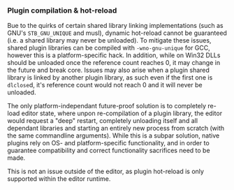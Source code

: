 ### Plugin compilation & hot-reload

Bue to the quirks of certain shared library linking implementations (such as GNU's `STB_GNU_UNIQUE` and musl),
dynamic hot-reload cannot be guaranteed (i.e. a shared library may never be unloaded). To mitigate these issues,
shared plugin libraries can be compiled with `-wno-gnu-unique` for GCC, however this is a platform-specific hack.
In addition, while on Win32 DLLs should be unloaded once the reference count reaches 0, it may change in the future
and break core. Issues may also arise when a plugin shared library is linked by another plugin library, as such
even if the first one is `dlclose`d, it's reference count would not reach 0 and it will never be unloaded.

The only platform-independant future-proof solution is to completely re-load editor state, where unpon
re-compilation of a plugin library, the editor would request a "deep" restart, completely unloading itself and all
dependant libraries and starting an entirely new process from scratch (with the same commandline arguments).
While this is a subpar solution, native plugins rely on OS- and platform-specific functionality, and in order
to guarantee compatibility and correct functionality sacrifices need to be made.

This is not an issue outside of the editor, as plugin hot-reload is only supported within the editor runtime.
